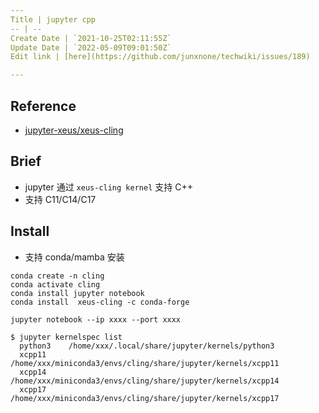 ```yaml
---
Title | jupyter cpp
-- | --
Create Date | `2021-10-25T02:11:55Z`
Update Date | `2022-05-09T09:01:50Z`
Edit link | [here](https://github.com/junxnone/techwiki/issues/189)

---
```

## Reference
- [jupyter-xeus/xeus-cling](https://github.com/jupyter-xeus/xeus-cling)


## Brief
- jupyter 通过 `xeus-cling kernel` 支持 C++
- 支持 C11/C14/C17

## Install
- 支持 conda/mamba 安装

```
conda create -n cling
conda activate cling
conda install jupyter notebook
conda install  xeus-cling -c conda-forge
```
```
jupyter notebook --ip xxxx --port xxxx
```
```
$ jupyter kernelspec list
  python3    /home/xxx/.local/share/jupyter/kernels/python3
  xcpp11     /home/xxx/miniconda3/envs/cling/share/jupyter/kernels/xcpp11
  xcpp14     /home/xxx/miniconda3/envs/cling/share/jupyter/kernels/xcpp14
  xcpp17     /home/xxx/miniconda3/envs/cling/share/jupyter/kernels/xcpp17
```
